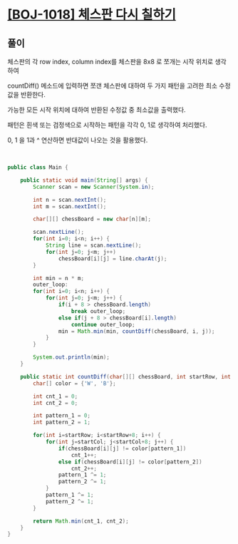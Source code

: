 # [[BOJ-1018] 체스판 다시 칠하기](https://www.acmicpc.net/problem/1018)

## 풀이

체스판의 각 row index, column index를 체스판을 8x8 로 쪼개는 시작 위치로 생각하여

countDiff() 메소드에 입력하면 쪼갠 체스판에 대하여 두 가지 패턴을 고려한 최소 수정값을 반환한다.

가능한 모든 시작 위치에 대하여 반환된 수정값 중 최소값을 출력했다.

패턴은 흰색 또는 검정색으로 시작하는 패턴을 각각 0, 1로 생각하여 처리했다.

0, 1 을 1과 ^ 연산하면 반대값이 나오는 것을 활용했다.

<br>

```java
public class Main {

    public static void main(String[] args) {
        Scanner scan = new Scanner(System.in);

        int n = scan.nextInt();
        int m = scan.nextInt();

        char[][] chessBoard = new char[n][m];

        scan.nextLine();
        for(int i=0; i<n; i++) {
            String line = scan.nextLine();
            for(int j=0; j<m; j++)
                chessBoard[i][j] = line.charAt(j);
        }

        int min = n * m;
        outer_loop:
        for(int i=0; i<n; i++) {
            for(int j=0; j<m; j++) {
                if(i + 8 > chessBoard.length)
                    break outer_loop;
                else if(j + 8 > chessBoard[i].length)
                    continue outer_loop;
                min = Math.min(min, countDiff(chessBoard, i, j));
            }
        }

        System.out.println(min);
    }

    public static int countDiff(char[][] chessBoard, int startRow, int startCol) {
        char[] color = {'W', 'B'};

        int cnt_1 = 0;
        int cnt_2 = 0;

        int pattern_1 = 0;
        int pattern_2 = 1;

        for(int i=startRow; i<startRow+8; i++) {
            for(int j=startCol; j<startCol+8; j++) {
                if(chessBoard[i][j] != color[pattern_1])
                    cnt_1++;
                else if(chessBoard[i][j] != color[pattern_2])
                    cnt_2++;
                pattern_1 ^= 1;
                pattern_2 ^= 1;
            }
            pattern_1 ^= 1;
            pattern_2 ^= 1;
        }

        return Math.min(cnt_1, cnt_2);
    }
}
```

